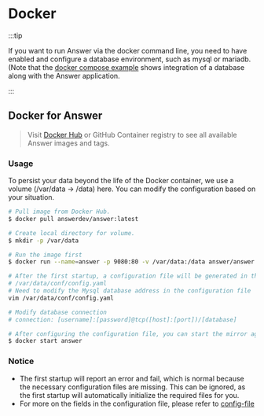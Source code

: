 ---
---

# Docker

:::tip

If you want to run Answer via the docker command line, you need to have enabled and configure a database environment, such as mysql or mariadb. (Note that the [docker compose example](../Installation/docker-compose) shows integration of a database along with the Answer application.

:::


## Docker for Answer
> Visit [Docker Hub](https://hub.docker.com/r/answerdev/answer) or GitHub Container registry to see all available Answer images and tags.

### Usage
To persist your data beyond the life of the Docker container, we use a volume (/var/data -> /data) here. You can modify the configuration based on your situation.

```bash
# Pull image from Docker Hub.
$ docker pull answerdev/answer:latest

# Create local directory for volume.
$ mkdir -p /var/data

# Run the image first
$ docker run --name=answer -p 9080:80 -v /var/data:/data answer/answer

# After the first startup, a configuration file will be generated in the /var/data directory
# /var/data/conf/config.yaml
# Need to modify the Mysql database address in the configuration file
vim /var/data/conf/config.yaml

# Modify database connection
# connection: [username]:[password]@tcp([host]:[port])/[database]

# After configuring the configuration file, you can start the mirror again to start the service
$ docker start answer

```

### Notice
- The first startup will report an error and fail, which is normal because the necessary configuration files are missing. This can be ignored, as the first startup will automatically initialize the required files for you.
- For more on the fields in the configuration file, please refer to [config-file](../Usage/configfile)
